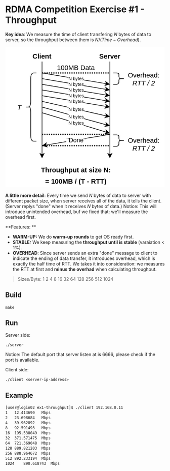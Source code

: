 # RDMA Competition Exercise #1 - Throughput

**Key idea**: We measure the time of client transfering $N$ bytes of data to server, so the throughput between them is $N/(Time - Overhead)$. 


![algo](Algo.png)

**A little more detail**: Every time we send $N$ bytes of data to server with different packet size, when server receives all of the data, it tells the client.  (Server replys "done" when it receives $N$ bytes of data.)
Notice: This will introduce unintended overhead, buf we fixed that: we'll measure the overhead first.

**Features: **

* **WARM-UP:** We do **warm-up rounds** to get OS ready first.
* **STABLE:** We keep measuring the **throughput until is stable** (varaiation < 1%).
* **OVERHEAD**: Since server sends an extra "done" message to client to indicate the ending of data transfer, it introduces overhead, which is exactly the half time of RTT. We takes it into consideration: we measures the RTT at first and **minus the overhad** when calculating throughput.


> Sizes/Byte: 1 2 4 8 16 32 64 128 256 512 1024 


## Build

```
make
```

## Run

Server side:

``` 
./server
```
Notice: The default port that server listen at is 6666, please check if the port is available.

Client side:

```
./client <server-ip-address>
```

## Example 

```
[user@login02 ex1-throughput]$ ./client 192.168.0.11
1   12.413690   Mbps
2   23.698684   Mbps
4   39.962892   Mbps
8   92.591493   Mbps
16  195.538049  Mbps
32  371.571475  Mbps
64  721.369048  Mbps
128 889.821203  Mbps
256 888.964672  Mbps
512 892.233194  Mbps
1024    890.618743  Mbps
```
